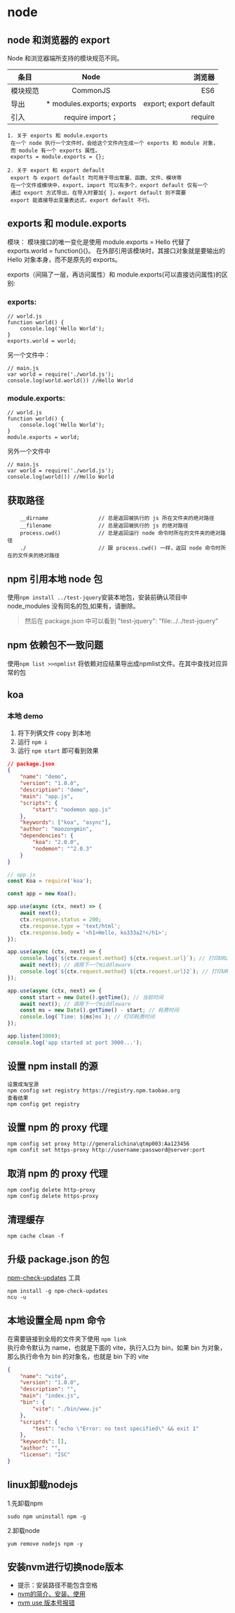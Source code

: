 # node

## node 和浏览器的 export

Node 和浏览器端所支持的模块规范不同。

| 条目     |            Node             |                 浏览器 |
| -------- | :-------------------------: | ---------------------: |
| 模块规范 |          CommonJS           |                    ES6 |
| 导出     | \* modules.exports; exports | export; export default |
| 引入     |      require import；       |                require |

```
1. 关于 exports 和 module.exports
 在一个 node 执行一个文件时，会给这个文件内生成一个 exports 和 module 对象，
 而 module 有一个 exports 属性。
 exports = module.exports = {};

2. 关于 export 和 export default
 export 与 export default 均可用于导出常量、函数、文件、模块等
 在一个文件或模块中，export、import 可以有多个，export default 仅有一个
 通过 export 方式导出，在导入时要加{ }，export default 则不需要
 export 能直接导出变量表达式，export default 不行。
```

## exports 和 module.exports

模块：
模块接口的唯一变化是使用 module.exports = Hello 代替了 exports.world = function(){}。 在外部引用该模块时，其接口对象就是要输出的 Hello 对象本身，而不是原先的 exports。

exports（间隔了一层，再访问属性）和 module.exports(可以直接访问属性)的区别:

### exports:

```
// world.js
function world() {
    console.log('Hello World');
}
exports.world = world;
```

另一个文件中：

```
// main.js
var world = require('./world.js');
console.log(world.world()) //Hello World
```

### module.exports:

```
// world.js
function world() {
    console.log('Hello World');
}
module.exports = world;
```

另外一个文件中

```
// main.js
var world = require('./world.js');
console.log(world()) //Hello World
```

## 获取路径

```
    __dirname                // 总是返回被执行的 js 所在文件夹的绝对路径
    __filename               // 总是返回被执行的 js 的绝对路径
    process.cwd()            // 总是返回运行 node 命令时所在的文件夹的绝对路径
    ./                       // 跟 process.cwd() 一样，返回 node 命令时所在的文件夹的绝对路径
```

## npm 引用本地 node 包

使用`npm install ../test-jquery`安装本地包，安装前确认项目中 node_modules 没有同名的包,如果有，请删除。

> 然后在 package.json 中可以看到
> "test-jquery": "file:../../test-jquery"

## npm 依赖包不一致问题

使用`npm list >>npmlist` 将依赖对应结果导出成npmlist文件。在其中查找对应异常的包

## koa

### 本地 demo

1. 将下列俩文件 copy 到本地
2. 运行 `npm i`
3. 运行 `npm start` 即可看到效果

```json
// package.json
{
    "name": "demo",
    "version": "1.0.0",
    "description": "demo",
    "main": "app.js",
    "scripts": {
        "start": "nodemon app.js"
    },
    "keywords": ["koa", "async"],
    "author": "maozongmin",
    "dependencies": {
        "koa": "2.0.0",
        "nodemon": "^2.0.3"
    }
}
```

```js
// app.js
const Koa = require('koa');

const app = new Koa();

app.use(async (ctx, next) => {
    await next();
    ctx.response.status = 200;
    ctx.response.type = 'text/html';
    ctx.response.body = '<h1>Hello, ko333a2!</h1>';
});

app.use(async (ctx, next) => {
    console.log(`${ctx.request.method} ${ctx.request.url}`); // 打印URL
    await next(); // 调用下一个middleware
    console.log(`${ctx.request.method} ${ctx.request.url}2`); // 打印URL
});

app.use(async (ctx, next) => {
    const start = new Date().getTime(); // 当前时间
    await next(); // 调用下一个middleware
    const ms = new Date().getTime() - start; // 耗费时间
    console.log(`Time: ${ms}ms`); // 打印耗费时间
});

app.listen(3000);
console.log('app started at port 3000...');
```

## 设置 npm install 的源

```
设置成淘宝源
npm config set registry https://registry.npm.taobao.org
查看结果
npm config get registry
```

## 设置 npm 的 proxy 代理

```
npm config set proxy http://generalichina\qtmp003:Aa123456
npm confit set https-proxy http://username:password@server:port
```

## 取消 npm 的 proxy 代理

```
npm config delete http-proxy
npm config delete https-proxy
```

## 清理缓存 

```
npm cache clean -f
```

## 升级 package.json 的包

<a href="https://github.com/raineorshine/npm-check-updates" target="_blank">npm-check-updates</a> 工具

```
npm install -g npm-check-updates
ncu -u
```

## 本地设置全局 npm 命令

在需要链接到全局的文件夹下使用 `npm link`  
执行命令默认为 name，也就是下面的 vite，执行入口为 bin，如果 bin 为对象，那么执行命令为 bin 的对象名，也就是 bin 下的 vite

```json
{
    "name": "vite",
    "version": "1.0.0",
    "description": "",
    "main": "index.js",
    "bin": {
        "vite": "./bin/www.js"
    },
    "scripts": {
        "test": "echo \"Error: no test specified\" && exit 1"
    },
    "keywords": [],
    "author": "",
    "license": "ISC"
}
```

<!-- npm install --global windows-build-tools -->

## linux卸载nodejs
1.先卸载npm

`sudo npm uninstall npm -g`

2.卸载node

`yum remove nodejs npm -y`

## 安装nvm进行切换node版本
- 提示：安装路径不能包含空格
- <a href="https://blog.csdn.net/QWERTYQ16/article/details/124497532" target="_blank">nvm的简介、安装、使用</a>
- <a href="https://blog.csdn.net/sunshineGGB/article/details/124249489" target="_blank">nvm use 版本号报错 </a>